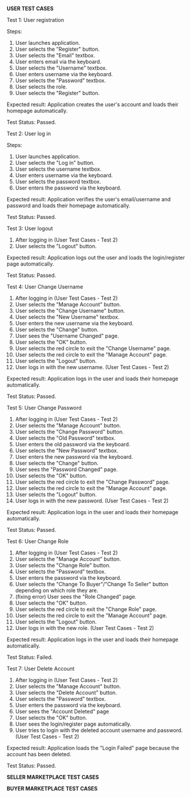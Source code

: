 **USER TEST CASES**

Test 1: User registration

Steps:

1. User launches application.
2. User selects the "Register" button.
3. User selects the "Email" textbox.
4. User enters email via the keyboard. 
5. User selects the "Username" textbox. 
6. User enters username via the keyboard.
7. User selects the "Password" textbox.
8. User selects the role.
9. User selects the "Register" button.

Expected result: Application creates the user's account and loads their homepage automatically.

Test Status: Passed.

Test 2: User log in

Steps:

1. User launches application.
2. User selects the "Log in" button.
2. User selects the username textbox.
3. User enters username via the keyboard.
4. User selects the password textbox.
5. User enters the password via the keyboard.

Expected result: Application verifies the user's email/username and password and loads their homepage automatically.

Test Status: Passed.

Test 3: User logout

1. After logging in (User Test Cases - Test 2)
2. User selects the "Logout" button.

Expected result: Application logs out the user and loads the login/register page automatically.

Test Status: Passed.

Test 4: User Change Username

1. After logging in (User Test Cases - Test 2)
2. User selects the "Manage Account" button.
3. User selects the "Change Username" button. 
4. User selects the "New Username" textbox. 
5. User enters the new username via the keyboard. 
6. User selects the "Change" button. 
7. User sees the "Username Changed" page. 
8. User selects the "OK" button. 
9. User selects the red circle to exit the "Change Username" page. 
10. User selects the red circle to exit the "Manage Account" page.
11. User selects the "Logout" button.
12. User logs in with the new username. (User Test Cases - Test 2)

Expected result: Application logs in the user and loads their homepage automatically.

Test Status: Passed.

Test 5: User Change Password

1. After logging in (User Test Cases - Test 2)
2. User selects the "Manage Account" button.
3. User selects the "Change Password" button.
4. User selects the "Old Password" textbox.
5. User enters the old password via the keyboard.
6. User selects the "New Password" textbox.
6. User enters the new password via the keyboard.
7. User selects the "Change" button. 
8. User sees the "Password Changed" page. 
9. User selects the "OK" button.
10. User selects the red circle to exit the "Change Password" page.
11. User selects the red circle to exit the "Manage Account" page.
12. User selects the "Logout" button.
13. User logs in with the new password. (User Test Cases - Test 2)

Expected result: Application logs in the user and loads their homepage automatically.

Test Status: Passed.

Test 6: User Change Role

1. After logging in (User Test Cases - Test 2)
2. User selects the "Manage Account" button.
3. User selects the "Change Role" button.
4. User selects the "Password" textbox.
5. User enters the password via the keyboard.
6. User selects the "Change To Buyer"/"Change To Seller" button depending on which role they are.
7. (fixing error) User sees the "Role Changed" page.
8. User selects the "OK" button.
9. User selects the red circle to exit the "Change Role" page.
10. User selects the red circle to exit the "Manage Account" page.
11. User selects the "Logout" button.
12. User logs in with the new role. (User Test Cases - Test 2)

Expected result: Application logs in the user and loads their homepage automatically.

Test Status: Failed. 

Test 7: User Delete Account

1. After logging in (User Test Cases - Test 2)
2. User selects the "Manage Account" button.
3. User selects the "Delete Account" button.
4. User selects the "Password" textbox.
5. User enters the password via the keyboard.
6. User sees the "Account Deleted" page
7. User selects the "OK" button.
8. User sees the login/register page automatically.
9. User tries to login with the deleted account username and password. (User Test Cases - Test 2)

Expected result: Application loads the "Login Failed" page because the account has been deleted.

Test Status: Passed.

**SELLER MARKETPLACE TEST CASES**


**BUYER MARKETPLACE TEST CASES**
